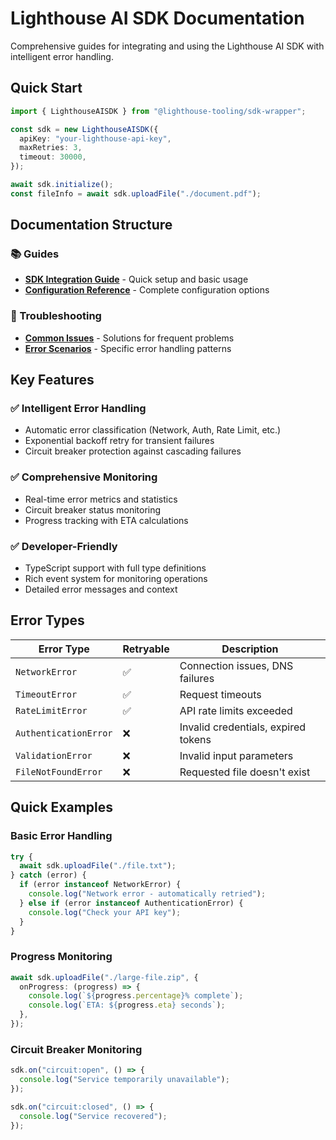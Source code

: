 # Lighthouse AI SDK Documentation

Comprehensive guides for integrating and using the Lighthouse AI SDK with intelligent error handling.

## Quick Start

```typescript
import { LighthouseAISDK } from "@lighthouse-tooling/sdk-wrapper";

const sdk = new LighthouseAISDK({
  apiKey: "your-lighthouse-api-key",
  maxRetries: 3,
  timeout: 30000,
});

await sdk.initialize();
const fileInfo = await sdk.uploadFile("./document.pdf");
```

## Documentation Structure

### 📚 Guides

- **[SDK Integration Guide](./guides/sdk-integration.md)** - Quick setup and basic usage
- **[Configuration Reference](./guides/configuration.md)** - Complete configuration options

### 🔧 Troubleshooting

- **[Common Issues](./troubleshooting/common-issues.md)** - Solutions for frequent problems
- **[Error Scenarios](./troubleshooting/error-scenarios.md)** - Specific error handling patterns

## Key Features

### ✅ Intelligent Error Handling

- Automatic error classification (Network, Auth, Rate Limit, etc.)
- Exponential backoff retry for transient failures
- Circuit breaker protection against cascading failures

### ✅ Comprehensive Monitoring

- Real-time error metrics and statistics
- Circuit breaker status monitoring
- Progress tracking with ETA calculations

### ✅ Developer-Friendly

- TypeScript support with full type definitions
- Rich event system for monitoring operations
- Detailed error messages and context

## Error Types

| Error Type            | Retryable | Description                         |
| --------------------- | --------- | ----------------------------------- |
| `NetworkError`        | ✅        | Connection issues, DNS failures     |
| `TimeoutError`        | ✅        | Request timeouts                    |
| `RateLimitError`      | ✅        | API rate limits exceeded            |
| `AuthenticationError` | ❌        | Invalid credentials, expired tokens |
| `ValidationError`     | ❌        | Invalid input parameters            |
| `FileNotFoundError`   | ❌        | Requested file doesn't exist        |

## Quick Examples

### Basic Error Handling

```typescript
try {
  await sdk.uploadFile("./file.txt");
} catch (error) {
  if (error instanceof NetworkError) {
    console.log("Network error - automatically retried");
  } else if (error instanceof AuthenticationError) {
    console.log("Check your API key");
  }
}
```

### Progress Monitoring

```typescript
await sdk.uploadFile("./large-file.zip", {
  onProgress: (progress) => {
    console.log(`${progress.percentage}% complete`);
    console.log(`ETA: ${progress.eta} seconds`);
  },
});
```

### Circuit Breaker Monitoring

```typescript
sdk.on("circuit:open", () => {
  console.log("Service temporarily unavailable");
});

sdk.on("circuit:closed", () => {
  console.log("Service recovered");
});
```
